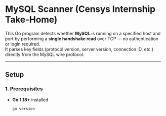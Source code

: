 # MySQL Scanner (Censys Internship Take-Home)

This Go program detects whether **MySQL** is running on a specified host and port by performing a **single handshake read** over TCP — no authentication or login required.  
It parses key fields (protocol version, server version, connection ID, etc.) directly from the MySQL wire protocol.

---

## Setup

### 1. Prerequisites
- **Go 1.18+** installed  
  ```bash
  go version
  ```